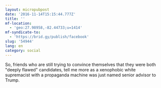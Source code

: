 ```yaml
---
layout: micropubpost
date: '2016-11-14T15:15:44.777Z'
title: ''
mf-location:
  - 'geo:27.98958,-82.44733;u=1414'
mf-syndicate-to:
  - 'https://brid.gy/publish/facebook'
slug: '54944'
lang: en
category: social
---
```

So, friends who are still trying to convince themselves that they were both &quot;deeply flawed&quot; candidates, tell me more as a xenophobic white supremacist with a propaganda machine was just named senior advisor to Trump.
